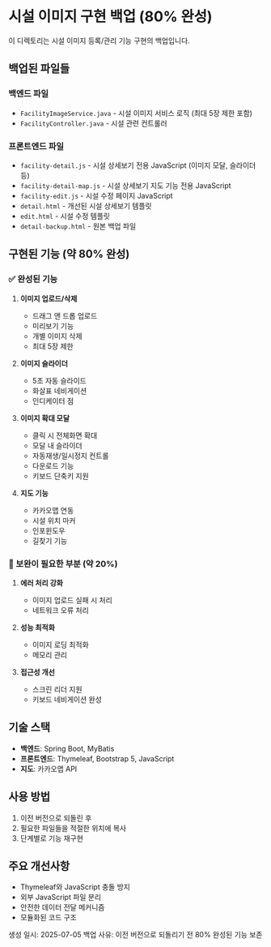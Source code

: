 # 시설 이미지 구현 백업 (80% 완성)

이 디렉토리는 시설 이미지 등록/관리 기능 구현의 백업입니다.

## 백업된 파일들

### 백엔드 파일
- `FacilityImageService.java` - 시설 이미지 서비스 로직 (최대 5장 제한 포함)
- `FacilityController.java` - 시설 관련 컨트롤러

### 프론트엔드 파일
- `facility-detail.js` - 시설 상세보기 전용 JavaScript (이미지 모달, 슬라이더 등)
- `facility-detail-map.js` - 시설 상세보기 지도 기능 전용 JavaScript
- `facility-edit.js` - 시설 수정 페이지 JavaScript
- `detail.html` - 개선된 시설 상세보기 템플릿
- `edit.html` - 시설 수정 템플릿
- `detail-backup.html` - 원본 백업 파일

## 구현된 기능 (약 80% 완성)

### ✅ 완성된 기능
1. **이미지 업로드/삭제**
   - 드래그 앤 드롭 업로드
   - 미리보기 기능
   - 개별 이미지 삭제
   - 최대 5장 제한

2. **이미지 슬라이더**
   - 5초 자동 슬라이드
   - 화살표 네비게이션
   - 인디케이터 점

3. **이미지 확대 모달**
   - 클릭 시 전체화면 확대
   - 모달 내 슬라이더
   - 자동재생/일시정지 컨트롤
   - 다운로드 기능
   - 키보드 단축키 지원

4. **지도 기능**
   - 카카오맵 연동
   - 시설 위치 마커
   - 인포윈도우
   - 길찾기 기능

### 🔧 보완이 필요한 부분 (약 20%)
1. **에러 처리 강화**
   - 이미지 업로드 실패 시 처리
   - 네트워크 오류 처리

2. **성능 최적화**
   - 이미지 로딩 최적화
   - 메모리 관리

3. **접근성 개선**
   - 스크린 리더 지원
   - 키보드 네비게이션 완성

## 기술 스택
- **백엔드**: Spring Boot, MyBatis
- **프론트엔드**: Thymeleaf, Bootstrap 5, JavaScript
- **지도**: 카카오맵 API

## 사용 방법
1. 이전 버전으로 되돌린 후
2. 필요한 파일들을 적절한 위치에 복사
3. 단계별로 기능 재구현

## 주요 개선사항
- Thymeleaf와 JavaScript 충돌 방지
- 외부 JavaScript 파일 분리
- 안전한 데이터 전달 메커니즘
- 모듈화된 코드 구조

생성 일시: 2025-07-05
백업 사유: 이전 버전으로 되돌리기 전 80% 완성된 기능 보존